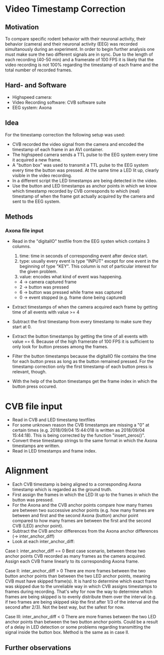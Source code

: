 # Video Timestamp Correction

## Motivation
To compare specific rodent behavior with their neuronal activity, their behavior (camera) and their neuronal activity (EEG) was recorded simultanously during an experiment. 
In order to begin further analysis one must make sure the two different signals are in sync. Due to the length of each recording (40-50 min) and a framerate of 100 FPS it is likely that the video recording is not 100% regarding the timestamp of each frame and the total number of recorded frames.

## Hard- and Software
- Highspeed camera: 
- Video Recording software: CVB software suite
- EEG system: Axona

## Idea 
For the timestamp correction the following setup was used:

- CVB recorded the video signal from the camera and encoded the timestamp of each frame in an AVI container. 
- The highspeed camera sends a TTL pulse to the EEG system every time it acquired a new frame.
- A "button box" was used to transmit a TTL pulse to the EEG system every time the button was pressed. At the same time a LED lit up, clearly visible in the video recording.
- In a different script the LED timestamps are being detected in the video.
- Use the button and LED timestamps as anchor points in which we know which timestamp recorded by CVB corresponds to which (real) timestamp of when the frame got actually acquired by the camera and sent to the EEG system.

## Methods

### Axona file input
- Read in the "digitalIO" textfile from the EEG systen which contains 3 columns.
  1. time: time in seconds of corresponding event after device start.
  2. type: usually every event is type "INPUT" except for one event in the beginning of type "KEY". This column is not of particular interest for the given problem.
  3. value: encodes what kind of event was happening.
    - 4 -> camera captured frame
    - 2 -> button was pressed
    - 6 -> button was pressed while frame was captured
    - 0 -> event stopped (e.g. frame done being captured)

- Extract timestamps of when the camera acquired each frame by getting time of all events with value >= 4
- Subtract the first timestamp from every timestamp to make sure they start at 0.
- Extract the button timestamps by getting the time of all events with value == 6. Because of the high framerate of 100 FPS it is sufficient to only look for button presses among the frames.
- Filter the button timestamps because the digitalIO file contains the time for each button press as long as the button remained pressed. For the timestamp correction only the first timestamp of each button press is relevant, though.
- With the help of the button timestamps get the frame index in which the button press occured.

# CVB file input
- Read in CVB and LED timestamp textfiles
- For some unknown reason the CVB timestamps are missing a "0" at certain times (e.g. 2018/09/04 15:44:018 is written as 2018/09/04 15:44:18). This is being corrected by the function "insert_zeros()".
- Convert these timestamp strings to the same format in which the Axona timestamps are written. 
- Read in LED timestamps and frame index.

# Alignment 
- Each CVB timestamp is being aligned to a corresponding Axona timestamp which is regarded as the ground truth. 
- First assign the frames in which the LED lit up to the frames in which the button was pressed. 
- For the Axona and the CVB anchor points compare how many frames are between two successive anchor points (e.g. how many frames are between and first and the second Axona (button) anchor point compared to how many frames are between the first and the second CVB (LED) anchor point).
- Subtract the CVB anchor differences from the Axona anchor differences (-> inter_anchor_diff)
- Look at each inter_anchor_diff:

Case I: inter_anchor_diff == 0
Best case scenario, between these two anchor points CVB recorded as many frames as the camera acquired. Assign each CVB frame linearly to its corresponding Axona frame.

Case II: inter_anchor_diff > 0
There are more frames between the two button anchor points than between the two LED anchor points, meaning CVB must have skipped frame(s). It is hard to determine which exact frame was skipped due to the unreliable way in which CVB assigns timestamps to frames during recording. That's why for now the way to determine which frames are being skipped is to evenly distribute them over the interval (e.g. if two frames are being skipped skip the first after 1/3 of the interval and the second after 2/3). Not the best way, but the safest for now.

Case III: inter_anchor_diff < 0
There are more frames between the two LED anchor points than between the two button anchor points. Could be a result of a delay in LED detection or some problems regarding transmitting the signal inside the button box. Method is the same as in case II.

## Further observations
